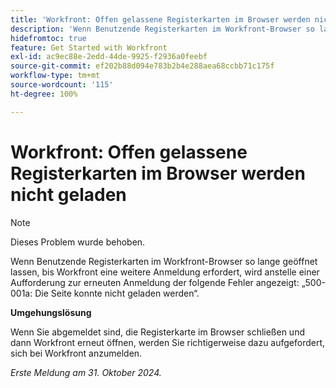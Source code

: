 ```yaml
---
title: 'Workfront: Offen gelassene Registerkarten im Browser werden nicht geladen'
description: 'Wenn Benutzende Registerkarten im Workfront-Browser so lange geöffnet lassen, bis Workfront eine weitere Anmeldung erfordert, wird anstelle einer Aufforderung zur erneuten Anmeldung der folgende Fehler angezeigt: „500-001a: Die Seite konnte nicht geladen werden“.'
hidefromtoc: true
feature: Get Started with Workfront
exl-id: ac9ec88e-2edd-44de-9925-f2936a0feebf
source-git-commit: ef202b88d094e783b2b4e288aea68ccbb71c175f
workflow-type: tm+mt
source-wordcount: '115'
ht-degree: 100%

---
```


# Workfront: Offen gelassene Registerkarten im Browser werden nicht geladen

>[!NOTE]
>
>Dieses Problem wurde behoben.

Wenn Benutzende Registerkarten im Workfront-Browser so lange geöffnet lassen, bis Workfront eine weitere Anmeldung erfordert, wird anstelle einer Aufforderung zur erneuten Anmeldung der folgende Fehler angezeigt: „500-001a: Die Seite konnte nicht geladen werden“.

**Umgehungslösung**

Wenn Sie abgemeldet sind, die Registerkarte im Browser schließen und dann Workfront erneut öffnen, werden Sie richtigerweise dazu aufgefordert, sich bei Workfront anzumelden.

_Erste Meldung am 31. Oktober 2024._

